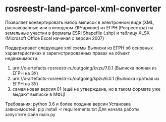 # rosreestr-land-parcel-xml-converter
Позволяет конвертировать набор выписок в электронном виде (XML, распакованные или в исходном ZIP-архиве) из ЕГРН (Росреестра) на земельные участки в форматы ESRI Shapefile (.shp) и таблицу XLSX (Microsoft Office Excel начиная с версии 2007)

Поддерживает следующие xml схемы Выписки из ЕГРН об основных характеристиках и зарегистрированных правах на объект недвижимости:
1. urn://x-artefacts-rosreestr-ru/outgoing/kvzu/7.0.1 (Выписка полная из ЕГРН на ЗУ)
2. urn://x-artefacts-rosreestr-ru/outgoing/kpzu/6.0.1 (Выписка краткая из ЕГРН на ЗУ)
3. самая новая версия 01 (ещё не утверждена, но в таком формате уже выдают выписки в МФЦ)

Требования: python 3.6 и более поздние версии
Установка зависимостей: pip install -r requirements.txt
Для начала работы запустите файл main.py
